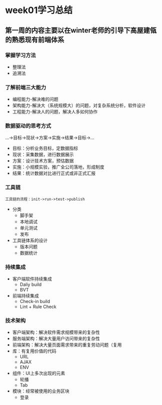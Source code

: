 # week01学习总结
## 第一周的内容主要以在winter老师的引导下高屋建瓴的熟悉现有前端体系
### 掌握学习方法
- 整理法
- 追溯法
### 了解前端三大能力
- 编程能力-解决难的问题
- 架构能力-解决大（系统规模大）的问题，对复杂系统分析，软件设计
- 工程能力-解决人的问题，解决人多如何协作
### 数据驱动的思考方式
...->目标->现状->方案->实施->结果->目标->...
- 目标：分析业务目标，定数据指标
- 现状：采集数据，进行数据展示
- 方案：设计技术方案，预估数据
- 实施：小规模实验，推广全公司落地，形成制度
- 结果：统计数据对比进行正式或非正式汇报
### 工具链
    工具链的流程：init->run->test->publish
- 分类
    - 脚手架
    - 本地调试
    - 单元测试
    - 发布
- 工具链体系的设计
    - 版本问题
    - 数据统计
### 持续集成
- 客户端软件持续集成
    - Daliy build
    - BVT
- 前端持续集成
    - Check-in build
    - Lint + Rule Check
### 技术架构
- 客户端架构：解决软件需求规模带来的复杂性
- 服务端架构：解决大量用户访问带来的复杂性
- 前端架构：解决大量页面需求带来的重复劳动问题（复用
- 库：有复用价值的代码
    - URL
    - AJAX
    - ENV
- 组件：UI上多次出现的元素
    - 轮播
    - Tab
- 模块：经常被使用的业务区块
    - 登录
